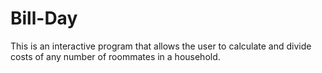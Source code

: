 # Bill-Day
This is an interactive program that allows the user to calculate and divide costs of any number of roommates in a household.
